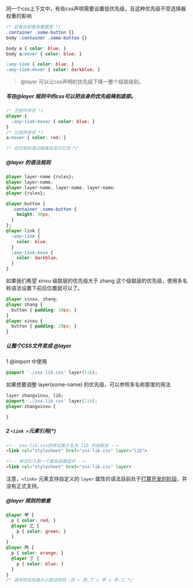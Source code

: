 同一个css上下文中，有些css声明需要设置低优先级，且这种优先级不受选择器权重的影响

```css
/* 后者比前者权重更高 */
.container .some-button {}
body .container .some-button {}

body a { color: blue; }
body a:hover { color: blue; }

:any-link { color: blue; }
:any-link:hover { color: darkblue; }
```

> @layer 可以让css声明的优先级下降一整个级联级别。

##### 写在@layer 规则中的css可以把自身的优先级降到底部。

```css
/* 子组件样式 */
@layer {
  :any-link:hover { color: blue; }
}
/* 父组件样式 */
a:hover { color: red; }

/* 此时鼠标滑过链接会显示红色 */
```

##### @layer 的语法规则

```css
@layer layer-name {rules};
@layer layer-name;
@layer layer-name, layer-name, layer-name;
@layer {rules};
```

```css
@layer button {
  .container .some-button {
    height: 30px;
  }
};
@layer link {
  :any-link {
    color: blue;
  }
  :any-link:hove {
    color: darkblue;
  }
}
```

如果我们希望 xinxu 级联层的优先级大于 zhang 这个级联层的优先级，使用多名称语法设置下前后位置就可以了。

```css
@layer xinxu, zhang;
@layer zhang {
  button { padding: 10px; }
}
@layer xinxu {
  button { padding: 20px; }
}
```

##### 让整个CSS文件变成 @layer

1 @import 中使用

```css
@import './zxx.lib.css' layer(lib);
```

如果想要调整 layer(some-name) 的优先级，可以参照多名称那里的用法

```css
layer zhangxinxu, lib;
@import './zxx.lib.css' layer(lib);
@layer zhangxinxu {

}
```

##### 2 `<link >`元素引用(*)

```html
<!-- zxx-lib.css的样式属于名为 lib 的级联层 -->
<link rel="stylesheet" href="zxx-lib.css" layer="lib">

<!-- 样式引入到一个匿名级联层中 -->
<link rel="stylesheet" href="zxx-lib.css" layer>
```

注意，`<link>` 元素支持自定义的 `layer` 属性的语法目前处于[打算开发的阶段](https://github.com/whatwg/html/issues/7540)，并没有正式支持。

##### @layer 规则的嵌套

```css
@layer 甲 {
  p { color: red; }
  @layer 乙 {
    p { color: green; }
  }
}
@layer 丙 {
  p { color: orange; }
  @layer 丁 {
    p { color: blue; }
  }
}
/* 其中的优先级大小是这样的：丙 > 丙.丁 > 甲 > 甲.乙 */
```

